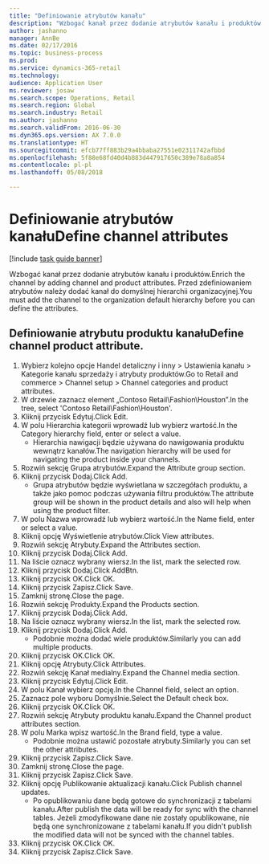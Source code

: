 ```yaml
--- 
title: "Definiowanie atrybutów kanału"
description: "Wzbogać kanał przez dodanie atrybutów kanału i produktów."
author: jashanno
manager: AnnBe
ms.date: 02/17/2016
ms.topic: business-process
ms.prod: 
ms.service: dynamics-365-retail
ms.technology: 
audience: Application User
ms.reviewer: josaw
ms.search.scope: Operations, Retail
ms.search.region: Global
ms.search.industry: Retail
ms.author: jashanno
ms.search.validFrom: 2016-06-30
ms.dyn365.ops.version: AX 7.0.0
ms.translationtype: HT
ms.sourcegitcommit: efcb77ff883b29a4bbaba27551e02311742afbbd
ms.openlocfilehash: 5f88e68fd40d4b883d447917650c389e78a8a854
ms.contentlocale: pl-pl
ms.lasthandoff: 05/08/2018

---
```

# <a name="define-channel-attributes"></a><span data-ttu-id="77665-103">Definiowanie atrybutów kanału</span><span class="sxs-lookup"><span data-stu-id="77665-103">Define channel attributes</span></span>

[!include [task guide banner](../includes/task-guide-banner.md)]

<span data-ttu-id="77665-104">Wzbogać kanał przez dodanie atrybutów kanału i produktów.</span><span class="sxs-lookup"><span data-stu-id="77665-104">Enrich the channel by adding channel and product attributes.</span></span> <span data-ttu-id="77665-105">Przed zdefiniowaniem atrybutów należy dodać kanał do domyślnej hierarchii organizacyjnej.</span><span class="sxs-lookup"><span data-stu-id="77665-105">You must add the channel to the organization default hierarchy before you can define the attributes.</span></span>


## <a name="define-channel-product-attribute"></a><span data-ttu-id="77665-106">Definiowanie atrybutu produktu kanału</span><span class="sxs-lookup"><span data-stu-id="77665-106">Define channel product attribute.</span></span>
1. <span data-ttu-id="77665-107">Wybierz kolejno opcje Handel detaliczny i inny > Ustawienia kanału > Kategorie kanału sprzedaży i atrybuty produktów.</span><span class="sxs-lookup"><span data-stu-id="77665-107">Go to Retail and commerce > Channel setup > Channel categories and product attributes.</span></span>
2. <span data-ttu-id="77665-108">W drzewie zaznacz element „Contoso Retail\Fashion\Houston”.</span><span class="sxs-lookup"><span data-stu-id="77665-108">In the tree, select 'Contoso Retail\Fashion\Houston'.</span></span>
3. <span data-ttu-id="77665-109">Kliknij przycisk Edytuj.</span><span class="sxs-lookup"><span data-stu-id="77665-109">Click Edit.</span></span>
4. <span data-ttu-id="77665-110">W polu Hierarchia kategorii wprowadź lub wybierz wartość.</span><span class="sxs-lookup"><span data-stu-id="77665-110">In the Category hierarchy field, enter or select a value.</span></span>
    * <span data-ttu-id="77665-111">Hierarchia nawigacji będzie używana do nawigowania produktu wewnątrz kanałów.</span><span class="sxs-lookup"><span data-stu-id="77665-111">The navigation hierarchy will be used for navigating the product inside your channels.</span></span>  
5. <span data-ttu-id="77665-112">Rozwiń sekcję Grupa atrybutów.</span><span class="sxs-lookup"><span data-stu-id="77665-112">Expand the Attribute group section.</span></span>
6. <span data-ttu-id="77665-113">Kliknij przycisk Dodaj.</span><span class="sxs-lookup"><span data-stu-id="77665-113">Click Add.</span></span>
    * <span data-ttu-id="77665-114">Grupa atrybutów będzie wyświetlana w szczegółach produktu, a także jako pomoc podczas używania filtru produktów.</span><span class="sxs-lookup"><span data-stu-id="77665-114">The attribute group will be shown in the product details and also will help when using the product filter.</span></span>  
7. <span data-ttu-id="77665-115">W polu Nazwa wprowadź lub wybierz wartość.</span><span class="sxs-lookup"><span data-stu-id="77665-115">In the Name field, enter or select a value.</span></span>
8. <span data-ttu-id="77665-116">Kliknij opcję Wyświetlenie atrybutów.</span><span class="sxs-lookup"><span data-stu-id="77665-116">Click View attributes.</span></span>
9. <span data-ttu-id="77665-117">Rozwiń sekcję Atrybuty.</span><span class="sxs-lookup"><span data-stu-id="77665-117">Expand the Attributes section.</span></span>
10. <span data-ttu-id="77665-118">Kliknij przycisk Dodaj.</span><span class="sxs-lookup"><span data-stu-id="77665-118">Click Add.</span></span>
11. <span data-ttu-id="77665-119">Na liście oznacz wybrany wiersz.</span><span class="sxs-lookup"><span data-stu-id="77665-119">In the list, mark the selected row.</span></span>
12. <span data-ttu-id="77665-120">Kliknij przycisk Dodaj.</span><span class="sxs-lookup"><span data-stu-id="77665-120">Click AddBtn.</span></span>
13. <span data-ttu-id="77665-121">Kliknij przycisk OK.</span><span class="sxs-lookup"><span data-stu-id="77665-121">Click OK.</span></span>
14. <span data-ttu-id="77665-122">Kliknij przycisk Zapisz.</span><span class="sxs-lookup"><span data-stu-id="77665-122">Click Save.</span></span>
15. <span data-ttu-id="77665-123">Zamknij stronę.</span><span class="sxs-lookup"><span data-stu-id="77665-123">Close the page.</span></span>
16. <span data-ttu-id="77665-124">Rozwiń sekcję Produkty.</span><span class="sxs-lookup"><span data-stu-id="77665-124">Expand the Products section.</span></span>
17. <span data-ttu-id="77665-125">Kliknij przycisk Dodaj.</span><span class="sxs-lookup"><span data-stu-id="77665-125">Click Add.</span></span>
18. <span data-ttu-id="77665-126">Na liście oznacz wybrany wiersz.</span><span class="sxs-lookup"><span data-stu-id="77665-126">In the list, mark the selected row.</span></span>
19. <span data-ttu-id="77665-127">Kliknij przycisk Dodaj.</span><span class="sxs-lookup"><span data-stu-id="77665-127">Click Add.</span></span>
    * <span data-ttu-id="77665-128">Podobnie można dodać wiele produktów.</span><span class="sxs-lookup"><span data-stu-id="77665-128">Similarly you can add multiple products.</span></span>  
20. <span data-ttu-id="77665-129">Kliknij przycisk OK.</span><span class="sxs-lookup"><span data-stu-id="77665-129">Click OK.</span></span>
21. <span data-ttu-id="77665-130">Kliknij opcję Atrybuty.</span><span class="sxs-lookup"><span data-stu-id="77665-130">Click Attributes.</span></span>
22. <span data-ttu-id="77665-131">Rozwiń sekcję Kanał medialny.</span><span class="sxs-lookup"><span data-stu-id="77665-131">Expand the Channel media section.</span></span>
23. <span data-ttu-id="77665-132">Kliknij przycisk Edytuj.</span><span class="sxs-lookup"><span data-stu-id="77665-132">Click Edit.</span></span>
24. <span data-ttu-id="77665-133">W polu Kanał wybierz opcję.</span><span class="sxs-lookup"><span data-stu-id="77665-133">In the Channel field, select an option.</span></span>
25. <span data-ttu-id="77665-134">Zaznacz pole wyboru Domyślnie.</span><span class="sxs-lookup"><span data-stu-id="77665-134">Select the Default check box.</span></span>
26. <span data-ttu-id="77665-135">Kliknij przycisk OK.</span><span class="sxs-lookup"><span data-stu-id="77665-135">Click OK.</span></span>
27. <span data-ttu-id="77665-136">Rozwiń sekcję Atrybuty produktu kanału.</span><span class="sxs-lookup"><span data-stu-id="77665-136">Expand the Channel product attributes section.</span></span>
28. <span data-ttu-id="77665-137">W polu Marka wpisz wartość.</span><span class="sxs-lookup"><span data-stu-id="77665-137">In the Brand field, type a value.</span></span>
    * <span data-ttu-id="77665-138">Podobnie można ustawić pozostałe atrybuty.</span><span class="sxs-lookup"><span data-stu-id="77665-138">Similarly you can set the other attributes.</span></span>  
29. <span data-ttu-id="77665-139">Kliknij przycisk Zapisz.</span><span class="sxs-lookup"><span data-stu-id="77665-139">Click Save.</span></span>
30. <span data-ttu-id="77665-140">Zamknij stronę.</span><span class="sxs-lookup"><span data-stu-id="77665-140">Close the page.</span></span>
31. <span data-ttu-id="77665-141">Kliknij przycisk Zapisz.</span><span class="sxs-lookup"><span data-stu-id="77665-141">Click Save.</span></span>
32. <span data-ttu-id="77665-142">Kliknij opcję Publikowanie aktualizacji kanału.</span><span class="sxs-lookup"><span data-stu-id="77665-142">Click Publish channel updates.</span></span>
    * <span data-ttu-id="77665-143">Po opublikowaniu dane będą gotowe do synchronizacji z tabelami kanału.</span><span class="sxs-lookup"><span data-stu-id="77665-143">After publish the data will be ready for sync with the channel tables.</span></span> <span data-ttu-id="77665-144">Jeżeli zmodyfikowane dane nie zostały opublikowane, nie będą one synchronizowane z tabelami kanału.</span><span class="sxs-lookup"><span data-stu-id="77665-144">If you didn't publish the modified data will not be synced with the channel tables.</span></span>  
33. <span data-ttu-id="77665-145">Kliknij przycisk OK.</span><span class="sxs-lookup"><span data-stu-id="77665-145">Click OK.</span></span>
34. <span data-ttu-id="77665-146">Kliknij przycisk Zapisz.</span><span class="sxs-lookup"><span data-stu-id="77665-146">Click Save.</span></span>



